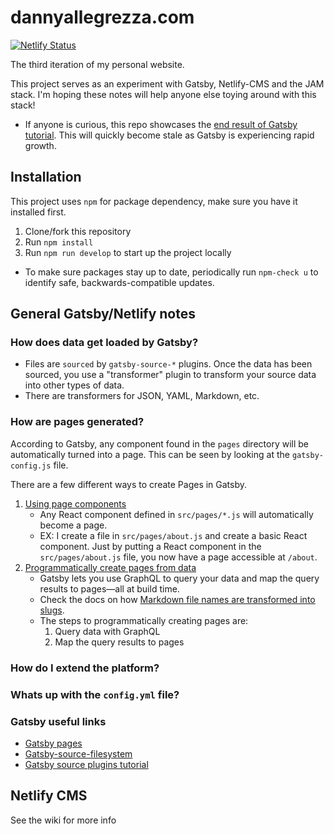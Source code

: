 # dannyallegrezza.com

[![Netlify Status](https://api.netlify.com/api/v1/badges/f0ffb9b9-549e-46f4-b880-83ccf5470a72/deploy-status)](https://app.netlify.com/sites/cocky-jones-987d7f/deploys)

The third iteration of my personal website.

This project serves as an experiment with Gatsby, Netlify-CMS and the JAM stack. I'm hoping these notes will help anyone else toying around with this stack!

* If anyone is curious, this repo showcases the [end result of Gatsby tutorial](https://github.com/DannyAllegrezza/gatsby-by-doing). This will quickly become stale as Gatsby is experiencing rapid growth.


## Installation
This project uses `npm` for package dependency, make sure you have it installed first.

1. Clone/fork this repository
2. Run `npm install` 
3. Run `npm run develop` to start up the project locally

* To make sure packages stay up to date, periodically run `npm-check u` to identify safe, backwards-compatible updates.

## General Gatsby/Netlify notes

### How does data get loaded by Gatsby?
* Files are `sourced` by `gatsby-source-*` plugins. Once the data has been sourced, you use a "transformer" plugin to transform your source data into other types of data.
* There are transformers for JSON, YAML, Markdown, etc.

### How are pages generated?
According to Gatsby, any component found in the `pages` directory will be automatically turned into a page. This can be seen by looking at the `gatsby-config.js` file.

There are a few different ways to create Pages in Gatsby.

1. [Using page components](https://www.gatsbyjs.org/tutorial/part-one/#-using-page-components)
    * Any React component defined in `src/pages/*.js` will automatically become a page.
    * EX: I create a file in `src/pages/about.js` and create a basic React component. Just by putting a React component in the `src/pages/about.js` file, you now have a page accessible at `/about`.
2. [Programmatically create pages from data](https://www.gatsbyjs.org/tutorial/part-seven/)
    * Gatsby lets you use GraphQL to query your data and map the query results to pages—all at build time. 
    * Check the docs on how [Markdown file names are transformed into slugs](https://www.gatsbyjs.org/tutorial/part-seven/#creating-slugs-for-pages).
    * The steps to programmatically creating pages are:
        1. Query data with GraphQL
        2. Map the query results to pages

### How do I extend the platform?

### Whats up with the `config.yml` file?

### Gatsby useful links

* [Gatsby pages](https://www.gatsbyjs.org/tutorial/part-one/#familiarizing-with-gatsby-pages)
* [Gatsby-source-filesystem](https://www.gatsbyjs.org/packages/gatsby-source-filesystem/)
* [Gatsby source plugins tutorial](https://www.gatsbyjs.org/tutorial/part-five/)

## Netlify CMS

See the wiki for more info
